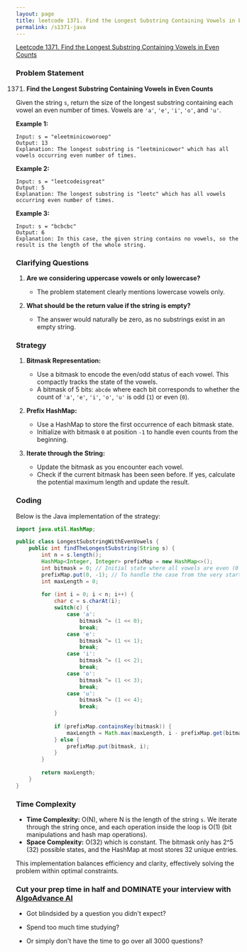 ```yaml
---
layout: page
title: leetcode 1371. Find the Longest Substring Containing Vowels in Even Counts
permalink: /s1371-java
---
```

[Leetcode 1371. Find the Longest Substring Containing Vowels in Even Counts](https://algoadvance.github.io/algoadvance/l1371)
### Problem Statement

1371. **Find the Longest Substring Containing Vowels in Even Counts**

Given the string `s`, return the size of the longest substring containing each vowel an even number of times. Vowels are `'a'`, `'e'`, `'i'`, `'o'`, and `'u'`.

**Example 1:**

```
Input: s = "eleetminicoworoep"
Output: 13
Explanation: The longest substring is "leetminicowor" which has all vowels occurring even number of times.
```

**Example 2:**

```
Input: s = "leetcodeisgreat"
Output: 5
Explanation: The longest substring is "leetc" which has all vowels occurring even number of times.
```

**Example 3:**

```
Input: s = "bcbcbc"
Output: 6
Explanation: In this case, the given string contains no vowels, so the result is the length of the whole string.
```

### Clarifying Questions

1. **Are we considering uppercase vowels or only lowercase?**
   - The problem statement clearly mentions lowercase vowels only.
   
2. **What should be the return value if the string is empty?**
   - The answer would naturally be zero, as no substrings exist in an empty string.

### Strategy

1. **Bitmask Representation:** 
   - Use a bitmask to encode the even/odd status of each vowel. This compactly tracks the state of the vowels.
   - A bitmask of 5 bits: `abcde` where each bit corresponds to whether the count of `'a'`, `'e'`, `'i'`, `'o'`, `'u'` is odd (`1`) or even (`0`).

2. **Prefix HashMap:**
   - Use a HashMap to store the first occurrence of each bitmask state.
   - Initialize with bitmask `0` at position `-1` to handle even counts from the beginning.

3. **Iterate through the String:**
   - Update the bitmask as you encounter each vowel.
   - Check if the current bitmask has been seen before. If yes, calculate the potential maximum length and update the result.

### Coding

Below is the Java implementation of the strategy:

```java
import java.util.HashMap;

public class LongestSubstringWithEvenVowels {
    public int findTheLongestSubstring(String s) {
        int n = s.length();
        HashMap<Integer, Integer> prefixMap = new HashMap<>();
        int bitmask = 0; // Initial state where all vowels are even (0 count).
        prefixMap.put(0, -1); // To handle the case from the very start
        int maxLength = 0;
        
        for (int i = 0; i < n; i++) {
            char c = s.charAt(i);
            switch(c) {
                case 'a':
                    bitmask ^= (1 << 0);
                    break;
                case 'e':
                    bitmask ^= (1 << 1);
                    break;
                case 'i':
                    bitmask ^= (1 << 2);
                    break;
                case 'o':
                    bitmask ^= (1 << 3);
                    break;
                case 'u':
                    bitmask ^= (1 << 4);
                    break;
            }
            
            if (prefixMap.containsKey(bitmask)) {
                maxLength = Math.max(maxLength, i - prefixMap.get(bitmask));
            } else {
                prefixMap.put(bitmask, i);
            }
        }
        
        return maxLength;
    }
}
```

### Time Complexity

- **Time Complexity:** O(N), where N is the length of the string `s`. We iterate through the string once, and each operation inside the loop is O(1) (bit manipulations and hash map operations).
- **Space Complexity:** O(32) which is constant. The bitmask only has 2^5 (32) possible states, and the HashMap at most stores 32 unique entries.

This implementation balances efficiency and clarity, effectively solving the problem within optimal constraints.


### Cut your prep time in half and DOMINATE your interview with [AlgoAdvance AI](https://algoAdvance.com)

- Got blindsided by a question you didn't expect?

- Spend too much time studying?

- Or simply don't have the time to go over all 3000 questions?

